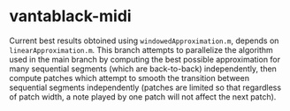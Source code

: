 # vantablack-midi

Current best results obtoined using `windowedApproximation.m`, depends on `linearApproximation.m`.
This branch attempts to parallelize the algorithm used in the main branch by computing the best possible approximation for many sequential segments (which are back-to-back) independently, then compute patches which attempt to smooth the transition between sequential segments  independently (patches are limited so that regardless of patch width, a note played by one patch will not affect the next patch).
